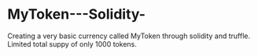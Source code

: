 # MyToken---Solidity-
Creating a very basic currency called MyToken through solidity and truffle.
Limited total suppy of only 1000 tokens.

